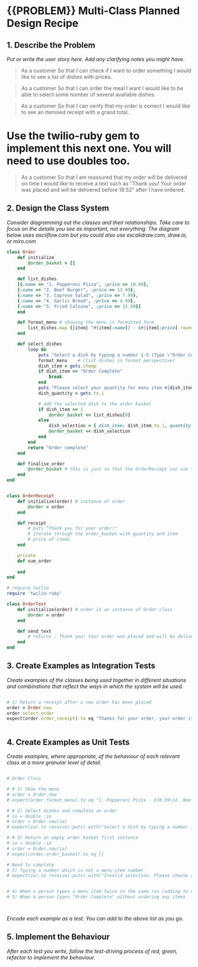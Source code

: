 # {{PROBLEM}} Multi-Class Planned Design Recipe

## 1. Describe the Problem

_Put or write the user story here. Add any clarifying notes you might have._

> As a customer
> So that I can check if I want to order something
> I would like to see a list of dishes with prices.

> As a customer
> So that I can order the meal I want
> I would like to be able to select some number of several available dishes.

> As a customer
> So that I can verify that my order is correct
> I would like to see an itemised receipt with a grand total.

# Use the twilio-ruby gem to implement this next one. You will need to use doubles too.

> As a customer
> So that I am reassured that my order will be delivered on time
> I would like to receive a text such as "Thank you! Your order was placed and will be delivered before 18:52" after I have ordered.

## 2. Design the Class System

_Consider diagramming out the classes and their relationships. Take care to
focus on the details you see as important, not everything. The diagram below
uses asciiflow.com but you could also use excalidraw.com, draw.io, or miro.com_

```ruby
class Order
    def initialize
        @order_basket = []
    end

    def list_dishes
    [{:name => "1. Pepperoni Pizza", :price => 10.99},
    {:name => "2. Beef Burger", :price => 13.99},
    {:name => "3. Caprese Salad", :price => 7.99},
    {:name => "4. Garlic Bread", :price => 4.99},
    {:name => "5. Fried Calzone", :price => 15.99}]
    end

    def format_menu # showing the menu in formatted form
        list_dishes.map {|item| "#{item[:name]} - £#{item[:price].round(2)}"}.join("\n")
    end

    def select_dishes
        loop do
            puts "Select a dish by typing a number 1-5 (Type \"Order Complete\" when done)"
            format_menu    # (list dishes in format perspective)
            dish_item = gets.chomp
            if dish_item == "Order Complete"
                break
            end
            puts "Please select your quantity for menu item #{dish_item}?"
            dish_quantity = gets.to_i

            # add the selected dish to the order basket
            if dish_item == 1
                @order_basket << list_dishes[0]
            else
                dish_selection = { dish_item: dish_item.to_i, quantity: dish_quantity }
                @order_basket << dish_selection
            end
        end
        return "Order complete"
    end

    def finalise_order
        @order_basket # this is just so that the OrderReciept can use it
    end
end


class OrderReceipt
    def initialize(order) # instance of order
        @order = order
    end

    def receipt
        # puts "Thank you for your order:"
        # Iterate through the order_basket with quantity and item
        # price of items
    end

    private
    def sum_order
        
    end
end

# require twilio
require 'twilio-ruby'

class OrderText
    def initialize(order) # order is an instance of Order class
        @order = order
    end

    def send_text
        # returns : Thank you! Your order was placed and will be delivered before #{order_time + 30 minutes}" 
    end
end

```

## 3. Create Examples as Integration Tests

_Create examples of the classes being used together in different situations and
combinations that reflect the ways in which the system will be used._

```ruby

# 1) Return a receipt after a new order has been placed
order = Order.new
order.select_order
expect(order.order_receipt).to eq "Thanks for your order, your order is Pepperoni Pizza x 2 and your total is £23.99"



```

## 4. Create Examples as Unit Tests

_Create examples, where appropriate, of the behaviour of each relevant class at
a more granular level of detail._

```ruby

# Order Class

# # 1) Show the menu
# order = Order.new
# expect(order.format_menu).to eq "1. Pepperoni Pizza - £10.99\n2. Beef Burger - £13.99\n3. Caprese Salad - £7.99\n4. Garlic Bread - £4.99\n5. Fried Calzone - £15.99"

# # 2) Select dishes and complete an order
# io = double :io
# order = Order.new(io)
# expect(io).to receive(:puts).with("Select a dish by typing a number 1-5 (Type \"Order Complete\" when done)")

# # 3) Return an empty order basket first instance
# io = double :io
# order = Order.new(io)
# expect(order.order_basket).to eq []

# Need to complete
# 3) Typing a number which is not a menu-item number
# expect(io).to receive(:puts).with("Invalid selection. Please choose a number from 1 to 5.").ordered


# 4) When a person types a menu item twice in the same run (adding to existing quantity hash)
# 5) When a person types "Order Complete" without ordering any items




```

_Encode each example as a test. You can add to the above list as you go._

## 5. Implement the Behaviour

_After each test you write, follow the test-driving process of red, green,
refactor to implement the behaviour._
